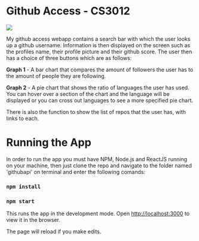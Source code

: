 
# Github Access - CS3012

![](demo.gif)

My github access webapp contains a search bar with which the user looks up a github username. Information is then displayed on the screen such as the profiles name, their profile picture and their github score. The user then has a choice of three buttons which are as follows:

**Graph 1** - A bar chart that compares the amount of followers the user has to the amount of people they are following.


**Graph 2** - A pie chart that shows the ratio of languages the user has used. You can hover over a section of the chart and the language will be displayed or you can cross out languages to see a more specified pie chart.

There is also the function to show the list of repos that the user has, with links to each.

#
# Running the App
In order to run the app you must have NPM, Node.js and ReactJS running on your machine, then just clone the repo and navigate to the folder named 'githubapi' on terminal and enter the following comands:
### `npm install`
### `npm start`

This runs the app in the development mode.
Open  [http://localhost:3000](http://localhost:3000/)  to view it in the browser.

The page will reload if you make edits.
